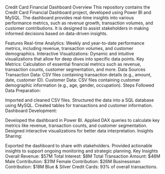 Credit Card Financial Dashboard
Overview
This repository contains the Credit Card Financial Dashboard project, developed using Power BI and MySQL. The dashboard provides real-time insights into various performance metrics, such as revenue growth, transaction volumes, and customer contributions. It is designed to assist stakeholders in making informed decisions based on data-driven insights.

Features
Real-time Analytics: Weekly and year-to-date performance metrics, including revenue, transaction volumes, and customer demographics.
Interactive Visualizations: Dynamic and intuitive visualizations that allow for deep dives into specific data points.
Key Metrics: Calculation of essential financial metrics such as revenue, transaction counts, customer segmentation, and more.
Data Sources
Transaction Data: CSV files containing transaction details (e.g., amount, date, customer ID).
Customer Data: CSV files containing customer demographic information (e.g., age, gender, occupation).
Steps Followed
Data Preparation:

Imported and cleaned CSV files.
Structured the data into a SQL database using MySQL.
Created tables for transactions and customer information.
Dashboard Development:

Developed the dashboard in Power BI.
Applied DAX queries to calculate key metrics like revenue, transaction counts, and customer segmentation.
Designed interactive visualizations for better data interpretation.
Insights Sharing:

Exported the dashboard to share with stakeholders.
Provided actionable insights to support ongoing monitoring and strategic planning.
Key Insights
Overall Revenue: $57M
Total Interest: $8M
Total Transaction Amount: $46M
Male Contribution: $31M
Female Contribution: $26M
Businessman Contribution: $18M
Blue & Silver Credit Cards: 93% of overall transactions.
